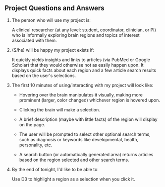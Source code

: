 Project Questions and Answers
-------------------------------

1. The person who will use my project is:

	A clinical researcher (at any level: student, coordinator, clinician, or PI) who is informally exploring brain regions and topics of interest associated with them.

2. (S/he) will be happy my project exists if:

	It quickly yields insights and links to articles (via PubMed or Google Scholar) that they would otherwise not as easily happen upon. It displays quick facts about each region and a few article search results based on the user's selections.

3. The first 10 minutes of using/interacting with my project will look like:

	- Hovering over the brain manipulates it visually, making more prominent (larger, color changed) whichever region is hovered upon.

	- Clicking the brain will make a selection.

	- A brief description (maybe with little facts) of the region will display on the page.

	- The user will be prompted to select other optional search terms, such as diagnosis or keywords like developmental, health, personality, etc.

	- A search button (or automatically generated area) returns articles based on the region selected and other search terms.


4. By the end of tonight, I'd like to be able to:

	Use D3 to highlight a region as a selection when you click it.
